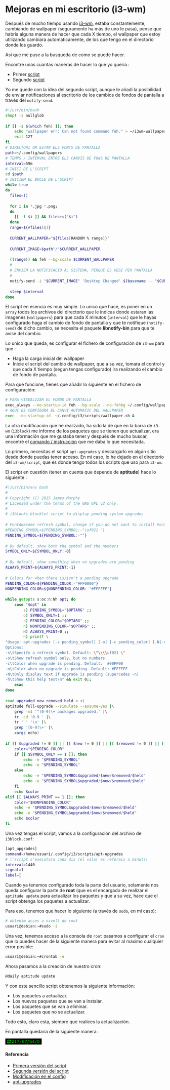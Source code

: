 # Mejoras en mi escritorio (i3-wm)

Después de mucho tiempo usando [i3-wm](/2020-08-06-usando-i3-wm), estaba constantemente, cambiando de wallpaper (seguramente ha más de uno le pasa), pense que habria alguna manera de hacer que cada X tiempo, el wallpaper que estoy utilizando cambiara automaticamente, de los que tengo en el directorio donde los guardo.

Así que me puse a la busqueda de como se puede hacer.

<!--more-->

Encontre unas cuantas maneras de hacer lo que yo queria :
- Primer [script](https://forum.codeselfstudy.com/t/desktop-background-switcher-for-i3wm/1044)
- Segundo [script](https://github.com/levinit/i3wm-config/blob/master/i3/wallpaper.sh)

Yo me quede con la idea del segundo script, aunque le añadi la posibilidad de enviar notificaciones al escritorio de los cambios de fondos de pantalla a través del `notify-send`.
```bash
#!/usr/bin/bash
shopt -s nullglob

if [[ -z $(which feh) ]]; then
    echo "wallpaper err: Can not found command feh." > ~/i3wm-wallpaper.err
    exit 127
fi
# DIRECTORI ON ESTAN ELS FONTS DE PANTALLA
path=~/.config/wallpapers
# TEMPS / INTERVAL ENTRE ELS CANVIS DE FONS DE PANTALLA
interval=59m
# INICI DE L'SCRIPT
cd $path
# INICIEM EL BUCLE DE L'SCRIPT
while true
do
  files=()

  for i in *.jpg *.png;
  do
    [[ -f $i ]] && files+=("$i")
  done
  range=${#files[@]}

  CURRENT_WALLPAPER="${files[RANDOM % range]}"

  CURRENT_IMAGE=$path"/"$CURRENT_WALLPAPER

  ((range)) && feh --bg-scale $CURRENT_WALLPAPER
  #
  # ENVIEM LA NOTIFICACIÓ AL SISTEMA, PERQUE ES VEGI PER PANTALLA
  #
  notify-send -i "$CURRENT_IMAGE" 'Desktop Changed' $(basename -- "$CURRENT_WALLPAPER")

  sleep $interval
done
```
El script en esencia es muy simple. Lo unico que hace, es poner en un `array` todos los archivos del directorio que le indicas donde estaran las imagenes (`wallpapers`) para que cada X minutos (`interval`) que le hayas configurado haga el cambio de fondo de pantalla y que te notifique (`notify-send`) de dicho cambio, se necesita el paquete **libnotify-bin** para que te avise del cambio.

Lo unico que queda, es configurar el fichero de configuración de `i3-wm` para que :
- Haga la carga inicial del wallpaper
- Inicie el script del cambio de wallpaper, que a su vez, tomara el control y que cada X tiempo (segun tengas configurado) ira realizando el cambio de fondo de pantalla.

Para que funcione, tienes que añadir lo siguiente en el fichero de configuración:
```bash
# PARA VISUALIZAR EL FONDO DE PANTALLA
exec_always --no-startup-id feh --bg-scale --no-fehbg ~/.config/wallpapers/Wallpaper_10.jpg
# AQUI ES CONFIGURA EL CANVI AUTOMATIC DEL WALLPAPER
exec --no-startup-id  ~/.config/i3/scripts/wallpaper.sh &
```

La otra modificación que he realizado, ha sido la de que en la barra de `i3-wm` (`i3block`) me informe de los paquetes que se tienen que actualizar, era una información que me gustaba tener y después de mucho buscar, encontré el [comando / instrucción](https://github.com/vivien/i3blocks-contrib) que me daba lo que necesitada.

Lo primero, necesitas el script `apt-upgrades` y descargarlo en algún sitio desde donde puedas tener acceso. En mi caso, lo he dejado en el directorio del `i3-wm/script`, que es donde tengo todos los scripts que uso para `i3-wm`.

El script en cuestión (tener en cuenta que depende de **aptitude**) hace lo siguiente :
```bash
#!/usr/bin/env bash
#
# Copyright (C) 2015 James Murphy
# Licensed under the terms of the GNU GPL v2 only.
#
# i3blocks blocklet script to display pending system upgrades

# FontAwesome refresh symbol, change if you do not want to install FontAwesome
#PENDING_SYMBOL=${PENDING_SYMBOL:-"\uf021 "}
PENDING_SYMBOL=${PENDING_SYMBOL:-""}

# By default, show both the symbol and the numbers
SYMBOL_ONLY=${SYMBOL_ONLY:-0}

# By default, show something when no upgrades are pending
ALWAYS_PRINT=${ALWAYS_PRINT:-1}

# Colors for when there is/isn't a pending upgrade
PENDING_COLOR=${PENDING_COLOR:-"#FF0000"}
NONPENDING_COLOR=${NONPENDING_COLOR:-"#FFFFFF"}

while getopts s:oc:n:Nh opt; do
    case "$opt" in
        s) PENDING_SYMBOL="$OPTARG" ;;
        o) SYMBOL_ONLY=1 ;;
        c) PENDING_COLOR="$OPTARG" ;;
        n) NONPENDING_COLOR="$OPTARG" ;;
        N) ALWAYS_PRINT=0 ;;
        h) printf \
"Usage: apt-upgrades [-s pending_symbol] [-o] [-c pending_color] [-N|-n nonpending_color] [-h]
Options:
-s\tSpecify a refresh symbol. Default: \"\\\\uf021 \"
-o\tShow refresh symbol only, but no numbers.
-c\tColor when upgrade is pending. Default:  #00FF00
-n\tColor when no upgrade is pending. Default: #FFFFFF
-N\tOnly display text if upgrade is pending (supercedes -n)
-h\tShow this help text\n" && exit 0;;
    esac
done

read upgraded new removed held < <(
aptitude full-upgrade --simulate --assume-yes |\
    grep -m1 '^[0-9]\+ packages upgraded,' |\
    tr -cd '0-9 ' |\
    tr ' ' '\n' |\
    grep '[0-9]\+' |\
    xargs echo)

if [[ $upgraded != 0 ]] || [[ $new != 0 ]] || [[ $removed != 0 ]] || [[ $held != 0 ]]; then
    color="$PENDING_COLOR"
    if [[ $SYMBOL_ONLY == 1 ]]; then
        echo -e "$PENDING_SYMBOL"
        echo -e "$PENDING_SYMBOL"
    else
        echo -e "$PENDING_SYMBOL$upgraded/$new/$removed/$held"
        echo -e "$PENDING_SYMBOL$upgraded/$new/$removed/$held"
    fi
    echo $color
elif [[ $ALWAYS_PRINT == 1 ]]; then
    color="$NONPENDING_COLOR"
    echo -e "$PENDING_SYMBOL$upgraded/$new/$removed/$held"
    echo -e "$PENDING_SYMBOL$upgraded/$new/$removed/$held"
    echo $color
fi
```
Una vez tengas el script, vamos a la configuración del archivo de `i3block.conf`:
```bash
[apt_upgrades]
command=/home/usuari/.config/i3/scripts/apt-upgrades
# l'script s'executara cada dia (el valor es refereix a minuts)
interval=1440
signal=1
label=
```
Cuando ya tenemos configurado toda la parte del usuario, solamente nos queda configurar la parte de **root** (que es el encargado de realizar el `aptitude update` para actualizar los paquetes y que a su vez, hace que el script obtenga los paquetes a actualizar.

Para eso, tenemos que hacer lo siguiente (a través de `sudo`, en mi caso):
```bash
# obtenim acces a nivell de root
usuari@debian:~#sudo -i
```
Una vez, tenemos acceso a la consola de `root` pasamos a configurar el `cron` que lo puedes hacer de la siguiente manera para evitar al maximo cualquier error posible:
```bash
usuari@debian:~#crontab -e
```
Ahora pasamos a la creación de nuestro cron:
```bash
@daily aptitude update
```
Y con este sencillo script obtenemos la siguiente información:
- Los paquetes a actualizar.
- Los nuevos paquetes que se van a instalar.
- Los paquetes que se van a eliminar.
- Los paquetes que no se actualizar.

Todo esto, claro esta, siempre que realices la actualización.

En pantalla quedaría de la siguiente manera:

![](/images/apt-upgrades.png "APT Upgrade")
#### Referencia
- [Primera versión del script](https://forum.codeselfstudy.com/t/desktop-background-switcher-for-i3wm/1044)
- [Segunda versión del script](https://github.com/levinit/i3wm-config/blob/master/i3/wallpaper.sh)
- [Modificación en el config](https://github.com/levinit/i3wm-config/blob/master/i3/config)
- [apt-upgrades](https://github.com/vivien/i3blocks-contrib)

